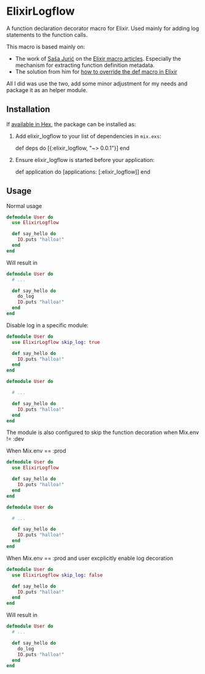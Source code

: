 # ElixirLogflow

A function declaration decorator macro for Elixir. Used mainly for adding log statements to the function calls.

This macro is based mainly on:

* The work of [Saša Jurić](https://github.com/sasa1977)
on the [Elixir macro articles](http://www.theerlangelist.com/article/macros_1). Especially the mechanism for extracting function definition metadata.
* The solution from him for [how to override the def macro in Elixir](https://gist.github.com/sasa1977/a14f8dd76fe437668ac1)

All I did was use the two, add some minor adjustment for my needs and package it as an helper module.

## Installation

If [available in Hex](https://hex.pm/docs/publish), the package can be installed as:

  1. Add elixir_logflow to your list of dependencies in `mix.exs`:

        def deps do
          [{:elixir_logflow, "~> 0.0.1"}]
        end

  2. Ensure elixir_logflow is started before your application:

        def application do
          [applications: [:elixir_logflow]]
        end

## Usage

Normal usage

```elixir
defmodule User do
  use ElixirLogflow

  def say_hello do
    IO.puts "halloa!"
  end
end
```

Will result in

```elixir
defmodule User do
  # ...

  def say_hello do
    do_log
    IO.puts "halloa!"
  end
end
```

Disable log in a specific module:

```elixir
defmodule User do
  use ElixirLogflow skip_log: true

  def say_hello do
    IO.puts "halloa!"
  end
end
```

```elixir
defmodule User do

  # ...

  def say_hello do
    IO.puts "halloa!"
  end
end
```

The module is also configured to skip the function decoration
when Mix.env != :dev

When Mix.env == :prod

```elixir
defmodule User do
  use ElixirLogflow

  def say_hello do
    IO.puts "halloa!"
  end
end
```

```elixir
defmodule User do

  # ...

  def say_hello do
    IO.puts "halloa!"
  end
end
```

When Mix.env == :prod and user excplicitly enable log decoration

```elixir
defmodule User do
  use ElixirLogflow skip_log: false

  def say_hello do
    IO.puts "halloa!"
  end
end
```

Will result in

```elixir
defmodule User do
  # ...

  def say_hello do
    do_log
    IO.puts "halloa!"
  end
end
```
